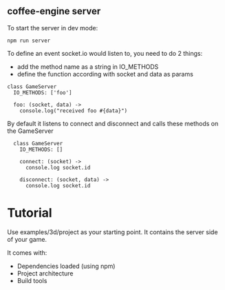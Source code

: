 coffee-engine server
--------------------

To start the server in dev mode:

```
npm run server
```

To define an event socket.io would listen to, you need to do 2 things:

- add the method name as a string in IO_METHODS
- define the function according with socket and data as params

```
class GameServer
  IO_METHODS: ['foo']

  foo: (socket, data) ->
    console.log("received foo #{data}")
```

By default it listens to connect and disconnect and calls these methods on the
GameServer

```
  class GameServer
    IO_METHODS: []

    connect: (socket) ->
      console.log socket.id

    disconnect: (socket, data) ->
      console.log socket.id
```

Tutorial
========

Use examples/3d/project as your starting point. It contains the server side of
your game.

It comes with:

- Dependencies loaded (using npm)
- Project architecture
- Build tools
